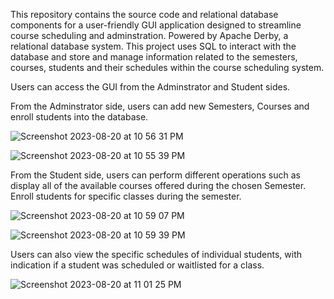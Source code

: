 This repository contains the source code and relational database components for a user-friendly GUI application designed to streamline course scheduling and adminstration. Powered by Apache Derby, a relational database system. This project uses SQL to interact with the database and store and manage information related to the semesters, courses, students and their schedules within the course scheduling system.


Users can access the GUI from the Adminstrator and Student sides.

From the Adminstrator side, users can add new Semesters, Courses and enroll students into the database.

![Screenshot 2023-08-20 at 10 56 31 PM](https://github.com/tarunraviku/projects/assets/111271954/04639bd6-78bd-4c5a-b89d-e1ae7aa3bba7)

![Screenshot 2023-08-20 at 10 55 39 PM](https://github.com/tarunraviku/projects/assets/111271954/fdb821cf-5c2b-405f-b224-4f0b8eda44e4)


From the Student side, users can perform different operations such as display all of the available courses offered during the chosen Semester. Enroll students for specific classes during the semester. 

![Screenshot 2023-08-20 at 10 59 07 PM](https://github.com/tarunraviku/projects/assets/111271954/5f050d05-1281-41f5-8dd6-0300334628b5)

![Screenshot 2023-08-20 at 10 59 39 PM](https://github.com/tarunraviku/projects/assets/111271954/0ec4993d-e7f8-496a-b280-223309403123)


Users can also view the specific schedules of individual students, with indication if a student was scheduled or waitlisted for a class.

![Screenshot 2023-08-20 at 11 01 25 PM](https://github.com/tarunraviku/projects/assets/111271954/1b8a68a0-a3b0-4d72-b2de-f00549a30abb)

